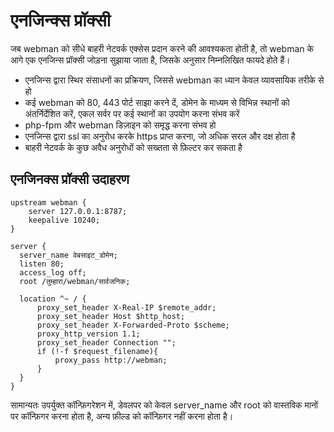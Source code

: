 # एनजिन्क्स प्रॉक्सी
जब webman को सीधे बाहरी नेटवर्क एक्सेस प्रदान करने की आवश्यकता होती है, तो webman के आगे एक एनजिन्स प्रॉक्सी जोड़ना सुझाया जाता है, जिसके अनुसार निम्नलिखित फायदे होते हैं।

- एनजिन्स द्वारा स्थिर संसाधनों का प्रक्रियण, जिससे webman का ध्यान केवल व्यावसायिक तरीके से हो
- कई webman को 80, 443 पोर्ट साझा करने दें, डोमेन के माध्यम से विभिन्न स्थानों को अंतर्निर्देशित करें, एकल सर्वर पर कई स्थानों का उपयोग करना संभव करें
- php-fpm और webman डिज़ाइन को समृद्ध करना संभव हो
- एनजिन्स द्वारा ssl का अनुरोध करके https प्राप्त करना, जो अधिक सरल और दक्ष होता है
- बाहरी नेटवर्क के कुछ अवैध अनुरोधों को सख्तता से फ़िल्टर कर सकता है

## एनजिनक्स प्रॉक्सी उदाहरण
```
upstream webman {
    server 127.0.0.1:8787;
    keepalive 10240;
}

server {
  server_name वेबसाइट_डोमेन;
  listen 80;
  access_log off;
  root /तुम्हारा/webman/सार्वजनिक;

  location ^~ / {
      proxy_set_header X-Real-IP $remote_addr;
      proxy_set_header Host $http_host;
      proxy_set_header X-Forwarded-Proto $scheme;
      proxy_http_version 1.1;
      proxy_set_header Connection "";
      if (!-f $request_filename){
          proxy_pass http://webman;
      }
  }
}
```

सामान्यतः उपर्युक्त कॉन्फ़िगरेशन में, डेवलपर को केवल server_name और root को वास्तविक मानों पर कॉन्फ़िगर करना होता है, अन्य फ़ील्ड को कॉन्फ़िगर नहीं करना होता है।
